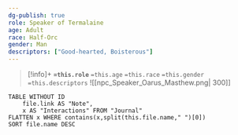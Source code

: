 ```yaml
---
dg-publish: true
role: Speaker of Termalaine
age: Adult
race: Half-Orc
gender: Man
descriptors: ["Good-hearted, Boisterous"]
---
```


> [!info]+
> **`=this.role`**
> `=this.age` `=this.race` `=this.gender`
> `=this.descriptors`
> ![[npc_Speaker_Oarus_Masthew.png| 300]]


```dataview
TABLE WITHOUT ID
	file.link AS "Note", 
	x AS "Interactions" FROM "Journal"
FLATTEN x WHERE contains(x,split(this.file.name," ")[0])
SORT file.name DESC
```
